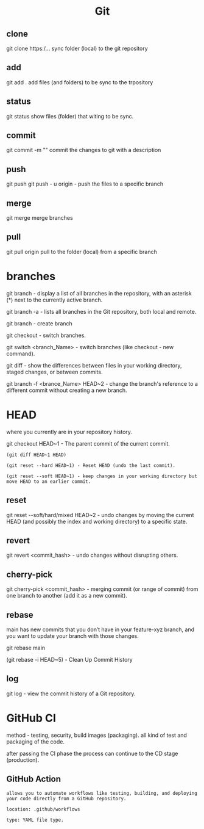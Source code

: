 <div align="center">

# **Git**

</div>

## clone
  git clone https:/...<repository address> 
  sync folder (local) to the git repository

## add
  git add . 
  add files (and folders) to be sync to the trpository

## status
  git status
  show files (folder) that witing to be sync.

## commit
  git commit -m "<some text>"
  commit the changes to git with a description

## push
  git push 
  git push - u origin <branch name> - push the files to a specific branch

## merge
  git merge <branch> <second branch>
  merge branches

## pull
  git pull origin <branch-name>
  pull to the folder (local) from a specific branch

# branches
  git branch - display a list of all branches in the repository, with an asterisk (*) next to the currently active branch.
  
  git branch -a - lists all branches in the Git repository, both local and remote. 
  
  git branch <branch-Name> - create branch
  
  git checkout <branch-Name> - switch branches.
  
  git switch <branch_Name> - switch branches (like checkout - new command).
  
  git diff - show the differences between files in your working directory, staged changes, or between commits.

  git branch -f <brance_Name> HEAD~2 - change the branch's reference to a different commit without creating a new branch.

# HEAD

  where you currently are in your repository history.
  
  git checkout HEAD~1 - The parent commit of the current commit.

    (git diff HEAD~1 HEAD)
  
    (git reset --hard HEAD~1) - Reset HEAD (undo the last commit).

    (git reset --soft HEAD~1) - keep changes in your working directory but move HEAD to an earlier commit.

## reset

  git reset --soft/hard/mixed HEAD~2 - undo changes by moving the current HEAD (and possibly the index and working directory) to a specific state.

## revert

  git revert <commit_hash> - undo changes without disrupting others.
  
## cherry-pick

  git cherry-pick <commit_hash> - merging commit (or range of commit) from one branch to another (add it as a new commit).

## rebase

 main has new commits that you don’t have in your feature-xyz branch, and you want to update your branch with those changes.
 
  git rebase main 

  (git rebase -i HEAD~5) - Clean Up Commit History

## log

  git log - view the commit history of a Git repository.
  

# GitHub CI

  method - testing, security, build images (packaging). all kind of test and packaging of the code.

  after passing the CI phase the process can continue to the CD stage (production).

  ## GitHub Action 

    allows you to automate workflows like testing, building, and deploying your code directly from a GitHub repository.

    location: .github/workflows 

    type: YAML file type.

    
